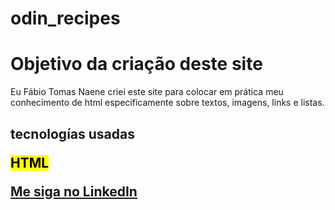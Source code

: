 # odin_recipes

<h1>Objetivo da criação deste site</h1>

<p>Eu Fábio Tomas Naene criei este site para colocar em prática meu conhecimento de html especificamente sobre textos, imagens, links e listas.</p>

<h2>tecnologías usadas</p>
<mark>HTML</mark>

<a href="https://www.linkedin.com/in/f%C3%A1bio-tom%C3%A1s-naene-7486672ba/?lipi=urn%3Ali%3Apage%3Ad_flagship3_feed%3BZx%2Bq27X8Rv%2BkpuJLYVA%2Bbw%3D%3D">Me siga no LinkedIn</a>